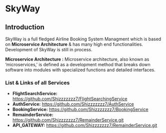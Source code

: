 # SkyWay

## Introduction

SkyWay is a full fledged Airline Booking System Managment which is based on **Microservice Architecture** & has many high end functionalities.
Development of SkyWay is still in process.

**Microservice Architecture :** Microservice architecture, also known as ‘microservices,’ is defined as a development method that breaks down software into modules with specialized functions and detailed interfaces. 


### List & Links of all Services

- **FlightSearchService:** https://github.com/Shizzzzzzz7/FlightSearchingService
- **AuthService:** https://github.com/Shizzzzzzz7/AuthService
- **BookingService:** https://github.com/Shizzzzzzz7/BookingService
- **RemainderService:** https://github.com/Shizzzzzzz7/RemainderService.git
- **API_GATEWAY:** https://github.com/Shizzzzzzz7/RemainderService.git

